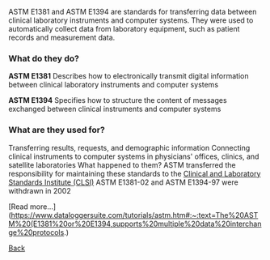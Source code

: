 ASTM E1381 and ASTM E1394 are standards for transferring data between clinical laboratory instruments and computer systems. They were used to automatically collect data from laboratory equipment, such as patient records and measurement data. 

### What do they do?

**ASTM E1381**
Describes how to electronically transmit digital information between clinical laboratory instruments and computer systems 

**ASTM E1394**
Specifies how to structure the content of messages exchanged between clinical instruments and computer systems 

### What are they used for? 
Transferring results, requests, and demographic information
Connecting clinical instruments to computer systems in physicians' offices, clinics, and satellite laboratories
What happened to them? 
ASTM transferred the responsibility for maintaining these standards to the [Clinical and Laboratory Standards Institute (CLSI)](https://clsi.org/)
ASTM E1381-02 and ASTM E1394-97 were withdrawn in 2002

[Read more...](https://www.dataloggersuite.com/tutorials/astm.htm#:~:text=The%20ASTM%20(E1381%20or%20E1394,supports%20multiple%20data%20interchange%20protocols.)


[Back](https://github.com/hmislk/hmis/wiki/Knowledgebase)